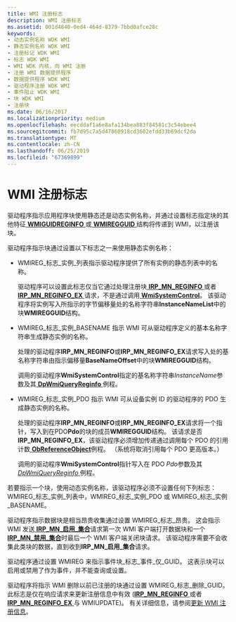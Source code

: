 ```yaml
---
title: WMI 注册标志
description: WMI 注册标志
ms.assetid: 001d4840-0ed4-464d-8379-7bbd0afce28c
keywords:
- 动态实例名称 WDK WMI
- 静态实例名称 WDK WMI
- 注册标记 WDK WMI
- 标志 WDK WMI
- WMI WDK 内核，向 WMI 注册
- 注册 WMI 数据提供程序
- 数据提供程序 WDK WMI
- 驱动程序注册 WDK WMI
- 事件阻止 WDK WMI
- 块 WDK WMI
- 注册块
ms.date: 06/16/2017
ms.localizationpriority: medium
ms.openlocfilehash: eecddaf1a6e8afa134bea883f84581c3c54ebee4
ms.sourcegitcommit: fb7d95c7a5d47860918cd3602efdd33b69dcf2da
ms.translationtype: MT
ms.contentlocale: zh-CN
ms.lasthandoff: 06/25/2019
ms.locfileid: "67369899"
---
```

# <a name="wmi-registration-flags"></a>WMI 注册标志





驱动程序指示应用程序块使用静态还是动态实例名称，并通过设置标志指定块的其他特征[ **WMIGUIDREGINFO** ](https://docs.microsoft.com/windows-hardware/drivers/ddi/content/wmilib/ns-wmilib-_wmiguidreginfo)或[ **WMIREGGUID** ](https://docs.microsoft.com/windows-hardware/drivers/ddi/content/wmistr/ns-wmistr-wmiregguidw)结构将传递到 WMI，以注册该块。

驱动程序指示块通过设置以下标志之一来使用静态实例名称：

-   WMIREG\_标志\_实例\_列表指示驱动程序提供了所有实例的静态列表中的名称。

    驱动程序可以设置此标志仅当它通过处理注册块[ **IRP\_MN\_REGINFO** ](https://docs.microsoft.com/windows-hardware/drivers/kernel/irp-mn-reginfo)或者[ **IRP\_MN\_REGINFO\_EX** ](https://docs.microsoft.com/windows-hardware/drivers/kernel/irp-mn-reginfo-ex)请求，不是通过调用[ **WmiSystemControl**](https://docs.microsoft.com/windows-hardware/drivers/ddi/content/wmilib/nf-wmilib-wmisystemcontrol)。 该驱动程序将实例写入所指示的字节偏移量处的名称字符串**InstanceNameList**中的块**WMIREGGUID**结构。

-   WMIREG\_标志\_实例\_BASENAME 指示 WMI 可从驱动程序定义的基本名称字符串生成静态实例的名称。

    处理的驱动程序**IRP\_MN\_REGINFO**或**IRP\_MN\_REGINFO\_EX**请求写入处的基名称字符串由指示偏移量**BaseNameOffset**中的块**WMIREGGUID**结构。

    调用的驱动程序**WmiSystemControl**指定的基名称字符串*InstanceName*参数及其[ **DpWmiQueryReginfo** ](https://docs.microsoft.com/windows-hardware/drivers/ddi/content/wmilib/nc-wmilib-wmi_query_reginfo_callback)例程。

-   WMIREG\_标志\_实例\_PDO 指示 WMI 可从设备实例 ID 的驱动程序的 PDO 生成静态实例的名称。

    处理的驱动程序**IRP\_MN\_REGINFO**或**IRP\_MN\_REGINFO\_EX**请求将一个指针，写入到在PDO**Pdo**的块的成员**WMIREGGUID**结构。 该请求是否**IRP\_MN\_REGINFO\_EX**，该驱动程序必须增加传递通过调用每个 PDO 的引用计数[ **ObReferenceObject**](https://docs.microsoft.com/windows-hardware/drivers/ddi/content/wdm/nf-wdm-obfreferenceobject)例程。 （系统将取消引用每个 PDO 更高版本。）

    调用的驱动程序**WmiSystemControl**指针写入在 PDO *Pdo*参数及其[ *DpWmiQueryReginfo* ](https://docs.microsoft.com/windows-hardware/drivers/ddi/content/wmilib/nc-wmilib-wmi_query_reginfo_callback)例程。

若要指示一个块，使用动态实例名称，该驱动程序必须不设置任何下列标志：WMIREG\_标志\_实例\_列表中，WMIREG\_标志\_实例\_PDO 或 WMIREG\_标志\_实例\_BASENAME。

驱动程序指示数据块是相当昂贵收集通过设置 WMIREG\_标志\_昂贵。 这会指示 WMI 发送[ **IRP\_MN\_启用\_集合**](https://docs.microsoft.com/windows-hardware/drivers/kernel/irp-mn-enable-collection)请求第一次 WMI 客户端打开数据块和一个[ **IRP\_MN\_禁用\_集合**](https://docs.microsoft.com/windows-hardware/drivers/kernel/irp-mn-disable-collection)时最后一个 WMI 客户端关闭块请求。 该驱动程序需要不会收集此类块的数据，直到收到**IRP\_MN\_启用\_集合**请求。

驱动程序通过设置 WMIREG 来指示事件块\_标志\_事件\_仅\_GUID。 这表示块可以启用或禁用了作为事件，并不能查询或设置。

驱动程序将指示 WMI 删除以前已注册的块通过设置 WMIREG\_标志\_删除\_GUID。 此标志是仅在响应请求来更新注册信息中有效 ([**IRP\_MN\_REGINFO** ](https://docs.microsoft.com/windows-hardware/drivers/kernel/irp-mn-reginfo)或者[ **IRP\_MN\_REGINFO\_EX** ](https://docs.microsoft.com/windows-hardware/drivers/kernel/irp-mn-reginfo-ex)与 WMIUPDATE)。 有关详细信息，请参阅[更新 WMI 注册信息](updating-wmi-registration-information.md)。

 

 




